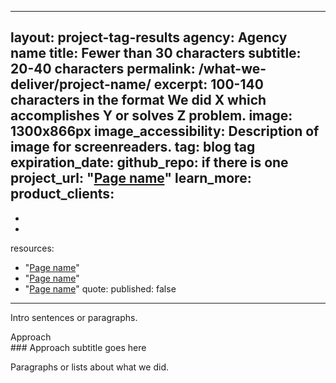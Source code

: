 <!-- project intros go in the _projects folder, with the following filename format: agency-project.md -->
---
layout: project-tag-results
agency: Agency name
title: Fewer than 30 characters
subtitle: 20-40 characters
permalink: /what-we-deliver/project-name/
excerpt: 100-140 characters in the format We did X which accomplishes Y or solves Z problem.
image: 1300x866px
image_accessibility: Description of image for screenreaders.
tag: blog tag
expiration_date:
github_repo: if there is one
project_url: "[Page name](url)"
learn_more:
product_clients:
- 
- 
- 
resources:
- "[Page name](url)"
- "[Page name](url)"
- "[Page name](url)"
quote:
published: false
---

Intro sentences or paragraphs.

<div class="small-caps">Approach</div>
### Approach subtitle goes here

Paragraphs or lists about what we did.
